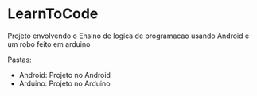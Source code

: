 LearnToCode
===========

Projeto envolvendo o Ensino de logica de programacao usando Android e um robo feito em arduino




Pastas:
 - Android: Projeto no Android
 - Arduino: Projeto no Arduino
